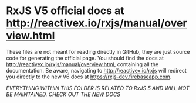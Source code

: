 # RxJS V5 official docs at http://reactivex.io/rxjs/manual/overview.html

These files are not meant for reading directly in GitHub, they are just source code for generating the official page. You should find the docs at http://reactivex.io/rxjs/manual/overview.html, containing all the documentation.
Be aware, navigating to http://reactivex.io/rxjs will redirect you directly to the new V6 docs at https://rxjs-dev.firebaseapp.com. 

*EVERYTHING WITHIN THIS FOLDER IS RELATED TO RxJS 5 AND WILL NOT BE MAINTAINED. CHECK OUT THE [NEW DOCS](../docs_app/README.md)*